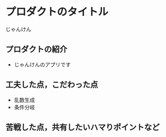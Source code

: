 # プロダクトのタイトル
じゃんけん

## プロダクトの紹介

- じゃんけんのアプリです

## 工夫した点，こだわった点

- 乱数生成
- 条件分岐

## 苦戦した点，共有したいハマりポイントなど